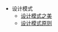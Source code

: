 <!-- _sidebar.md -->

* 设计模式
  * [设计模式之美](./设计模式/0%20设计模式之美.md)
  * [设计模式原则](./设计模式/1.1%20单一职责原则.md)